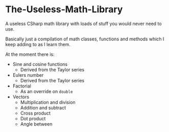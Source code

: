 # The-Useless-Math-Library
A useless CSharp math library with loads of stuff you would never need to use.

Basically just a compilation of math classes, functions and methods which I keep adding to as I learn them. 

At the moment there is:

- Sine and cosine functions
  - Derived from the Taylor series
- Eulers number
  - Derived from the Taylor series
- Factorial
  - As an override on `double`
- Vectors
  - Multiplication and division
  - Addition and subtract
  - Cross product
  - Dot product
  - Angle between
  
